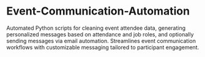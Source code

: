 # Event-Communication-Automation
Automated Python scripts for cleaning event attendee data, generating personalized messages based on attendance and job roles, and optionally sending messages via email automation. Streamlines event communication workflows with customizable messaging tailored to participant engagement.
